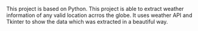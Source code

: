 This project is based on Python. This project is able to extract weather information of any valid location acrros the globe.
It uses weather API and Tkinter to show the data which was extracted in a beautiful way.
